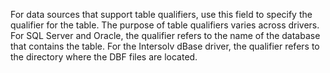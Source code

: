 For data sources that support table qualifiers, use this field to specify the qualifier for the
		table. The purpose of table qualifiers varies across drivers. For SQL Server and Oracle, the qualifier
		refers to the name of the database that contains the table. For the Intersolv dBase driver, the
		qualifier refers to the directory where the DBF files are located.